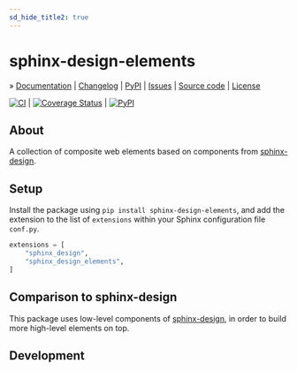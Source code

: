 ```yaml
---
sd_hide_title2: true
---
```


# sphinx-design-elements

» [Documentation]
| [Changelog]
| [PyPI]
| [Issues]
| [Source code]
| [License]

[![CI][gha-badge]][gha-link]
| [![Coverage Status][codecov-badge]][codecov-link]
| [![PyPI][pypi-badge]][pypi-link]


## About

A collection of composite web elements based on components from [sphinx-design].


## Setup

Install the package using `pip install sphinx-design-elements`, and add the
extension to the list of `extensions` within your Sphinx configuration file
`conf.py`.

```python
extensions = [
    "sphinx_design",
    "sphinx_design_elements",
]
```

## Comparison to sphinx-design

This package uses low-level components of [sphinx-design], in order to build more
high-level elements on top.


## Development



[Changelog]: https://github.com/panodata/sphinx-design-elements/blob/main/CHANGES.md
[Documentation]: https://sphinx-design-elements.readthedocs.io/
[Issues]: https://github.com/panodata/sphinx-design-elements/issues
[License]: https://github.com/panodata/sphinx-design-elements/blob/main/LICENSE
[PyPI]: https://pypi.org/project/sphinx-design-elements/
[Source code]: https://github.com/panodata/sphinx-design-elements
[sphinx-design]: https://sphinx-design.readthedocs.io/

[gha-badge]: https://github.com/panodata/sphinx-design-elements/actions/workflows/main.yml/badge.svg
[gha-link]: https://github.com/panodata/sphinx-design-elements/actions/workflows/main.yml
[codecov-badge]: https://codecov.io/gh/panodata/sphinx-design-elements/branch/main/graph/badge.svg
[codecov-link]: https://codecov.io/gh/panodata/sphinx-design-elements
[pypi-badge]: https://img.shields.io/pypi/v/sphinx-design-elements.svg
[pypi-link]: https://pypi.org/project/sphinx-design-elements
